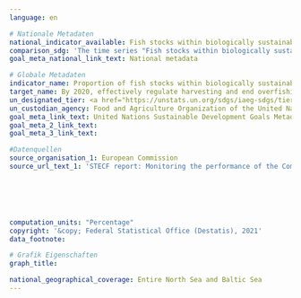 ```yaml
---
language: en    

# Nationale Metadaten    
national_indicator_available: Fish stocks within biologically sustainable levels<br>Proportion of fish stocks monitored on maximum sustainable yield (MSY) approach in all managed stocks    
comparison_sdg: 'The time series "Fish stocks within biologically sustainable levels" is compliant with the global metadata. The time series "Proportion of fish stocks monitored based on the maximum sustainable yield (MSY) approach in all managed stocks" provides additional information.'    
goal_meta_national_link_text: National metadata    

# Globale Metadaten    
indicator_name: Proportion of fish stocks within biologically sustainable levels    
target_name: By 2020, effectively regulate harvesting and end overfishing, illegal, unreported and unregulated fishing and destructive fishing practices and implement science-based management plans, in order to restore fish stocks in the shortest time feasible, at least to levels that can produce maximum sustainable yield as determined by their biological characteristics    
un_designated_tier: <a href="https://unstats.un.org/sdgs/iaeg-sdgs/tier-classification/" title="Click here for more information on the UN tier classification.">Tier I</a>    
un_custodian_agency: Food and Agriculture Organization of the United Nations (FAO)    
goal_meta_link_text: United Nations Sustainable Development Goals Metadata    
goal_meta_2_link_text:     
goal_meta_3_link_text:     

#Datenquellen
source_organisation_1: European Commission
source_url_text_1: 'STECF report: Monitoring the performance of the Common Fisheries Policy (STECF-Adhoc-20-01)'





    
computation_units: "Percentage"    
copyright: '&copy; Federal Statistical Office (Destatis), 2021'    
data_footnote:     

# Grafik Eigenschaften    
graph_title:     

national_geographical_coverage: Entire North Sea and Baltic Sea    
---
```


<span></span>